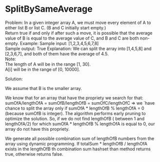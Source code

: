 # SplitBySameAverage
Problem:
In a given integer array A, we must move every element of A to either list B or list C. (B and C initially start empty.)  
Return true if and only if after such a move, it is possible that the average value of B is equal to the average value of C, and B and C are both non-empty.
Example:
Sample input: 
[1,2,3,4,5,6,7,8]  
Sample output:
True
Explanation: We can split the array into [1,4,5,8] and [2,3,6,7], and both of them have the average of 4.5.   
Note:  
The length of A will be in the range [1, 30].  
A[i] will be in the range of [0, 10000].

Solution:

We assume that B is the smaller array.

We know that for an array that have the propriety we search for that:
sumOfA/lengthOfA = sumOfB/lengthOfB = sumOfC/lengthOfC => 
we `have chance to split the array only if sumOfA * lengthOfB % lengthOfA = 0 (because sumOfB is integer). The algorithm performs early pruning to optimize the solution. So, if we do not find lengthOfB ( between 1 and lengthOfA/2) for which sumOfA * lengthOfB % lengthOfA is equal to 0, our array do not have this propriety.

We generate all possible combination sum of lengthOfB numbers from the array using dynamic programming. If totalSum * lengthOfB / lengthOfA exists in the lengthOfB th combination sum hashset than method returns true, otherwise returns false. 
 
